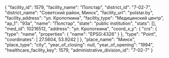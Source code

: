 {
    "facility_id": 1579,
    "facility_name": "Полстар",
    "district_id": "7-02-7",
    "district_name": "Советский район, Минск",
    "facility_url": "polstar.by",
    "facility_address": "ул. Кропоткина",
    "facility_type": "Медицинский центр",
    "ap_1": "93а",
    "name": "Полстар",
    "state": "public institution",
    "stats": [],
    "med_id": 10216512,
    "address": "ул. Кропоткина",
    "coord_x_y": {
        "crs": {
            "type": "name",
            "properties": {
                "name": "EPSG:4326"
            }
        },
        "type": "Point",
        "coordinates": [
            27.5604,
            53.9242
        ]
    },
    "place_name": "Минск",
    "place_type": "city",
    "year_of_closing": null,
    "year_of_opening": "1994",
    "healthcare_facility_key": 1579,
    "administrative_division_id": "7-02-7"
}